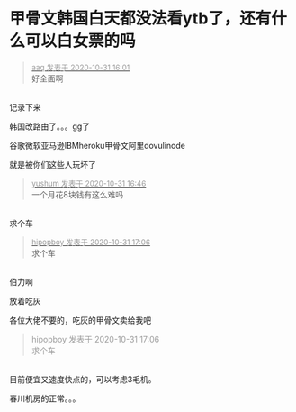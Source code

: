 # 甲骨文韩国白天都没法看ytb了，还有什么可以白女票的吗


<div class="quote"><blockquote><font size="2"><a href="https://www.hostloc.com/forum.php?mod=redirect&amp;goto=findpost&amp;pid=9380961&amp;ptid=760627" target="_blank"><font color="#999999">aaq 发表于 2020-10-31 16:01</font></a></font><br />
好全面啊</blockquote></div><br />
记录下来

韩国改路由了。。。gg了

谷歌微软亚马逊IBMheroku甲骨文阿里dovulinode

就是被你们这些人玩坏了

<div class="quote"><blockquote><font size="2"><a href="https://www.hostloc.com/forum.php?mod=redirect&amp;goto=findpost&amp;pid=9381168&amp;ptid=760627" target="_blank"><font color="#999999">yushum 发表于 2020-10-31 16:46</font></a></font><br />
一个月花8块钱有这么难吗</blockquote></div><br />
求个车

<div class="quote"><blockquote><font size="2"><a href="https://www.hostloc.com/forum.php?mod=redirect&amp;goto=findpost&amp;pid=9381238&amp;ptid=760627" target="_blank"><font color="#999999">hipopboy 发表于 2020-10-31 17:06</font></a></font><br />
求个车</blockquote></div><br />
伯力啊

放着吃灰

各位大佬不要的，吃灰的甲骨文卖给我吧

<div class="quote"><blockquote><font color="#999999">hipopboy 发表于 2020-10-31 17:06</font><br />
<font color="#999999">求个车</font></blockquote></div><br />
目前便宜又速度快点的，可以考虑3毛机。

春川机房的正常。。。
